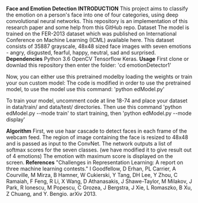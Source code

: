 **Face and Emotion Detection**
**INTRODUCTION**
This project aims to classify the emotion on a person's face into one of four categories, using deep convolutional neural networks. This repository is an implementation of this research paper and some help from this GitHub repo.
Dataset
The model is trained on the FER-2013 dataset which was published on International Conference on Machine Learning (ICML) available here. This dataset consists of 35887 grayscale, 48x48 sized face images with seven emotions - angry, disgusted, fearful, happy, neutral, sad and surprised.
**Dependencies**
Python 3.6
OpenCV
Tensorflow
Keras.
**Usage**
First clone or downlad this repository then enter the folder: 'cd emotionDetector1'

Now, you can either use this pretrained modelby loading the weights or train your oun custom model: The code is modified in order to use the pretrained model, to use the model use this command: 'python edModel.py'

To train your model, uncomment code at line 18-74 and place your dataset in data/train/ and data/test/ directories. Then use this command 'python edModel.py --mode train' to start training, then 'python edModel.py --mode display'

**Algorithm**
First, we use haar cascade to detect faces in each frame of the webcam feed.
The region of image containing the face is resized to 48x48 and is passed as input to the ConvNet.
The network outputs a list of softmax scores for the seven classes. (we have modified it to give result out of 4 emotions)
The emotion with maximum score is displayed on the screen.
**References**
"Challenges in Representation Learning: A report on three machine learning contests." I Goodfellow, D Erhan, PL Carrier, A Courville, M Mirza, B Hamner, W Cukierski, Y Tang, DH Lee, Y Zhou, C Ramaiah, F Feng, R Li,
X Wang, D Athanasakis, J Shawe-Taylor, M Milakov, J Park, R Ionescu, M Popescu, C Grozea, J Bergstra, J Xie, L Romaszko, B Xu, Z Chuang, and Y. Bengio. arXiv 2013.
